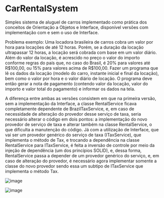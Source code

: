 # CarRentalSystem
<p>Simples sistema de aluguel de carros implementado como prática dos conceitos de Orientação a Objetos e Interface, disponível versões com implementação com e sem o uso
  de Interface.</p>
<p>Problema exemplo: Uma locadora brasileira de carros cobra um valor por hora para locações de até 12 horas. 
  Porém, se a duração da locação ultrapassar 12 horas, a locação será cobrada com base em um valor diário. Além do valor da locação, é acrescido no preço o valor do
  importo conforme regras do país que, no caso do Brasil, é 20% para valores até R$100,00, ou 15% para valores acima de R$100,00. 
  Fazer um programa que lê os dados da locação (modelo do carro, instante inicial e final da locação), bem como o valor por hora e o valor diário de locação. 
  O programa deve então gerar a nota de pagamento (contendo valor da locação, valor do importo e valor total do pagamento) e informar os dados na tela.</p>
  <p>A diferença entre ambas as versões consistem em que na primeira versão, sem a implementação da Interface, a classe RentalService ficava completamente dependente
de BrazilTaxService, e, em caso de necessidade de alteração do provedor desse serviço de taxa, seria necessário alterar o código em dois pontos: a implementação do novo
provedor de serviço de taxa e alterar também na classe RentalService, o que dificulta a manutenção do código. Já com a utilização de Interface, que vai ser um provedor
genérico do serviço de taxa (ITaxService), que implementa o método de Tax, e trocando a dependência na classe RentalService para ITaxService, é feita a inversão de 
controle por meio da injeção de dependência (um dos princípios SOLID), e, dessa forma, RentalService passa a depender de um provedor genérico do serviço, e, em caso de alteração
do provedor, é necessário agora implementar somente a classe do novo provedor sendo essa um subtipo de ITaxService que implementa o método Tax.</p>

![image](https://user-images.githubusercontent.com/80121288/171543319-b686d25d-99ff-4065-adbf-6cad277746ea.png)

![image](https://user-images.githubusercontent.com/80121288/171543084-9f0abe7a-e3dd-4437-8832-649cdaac28e5.png)
